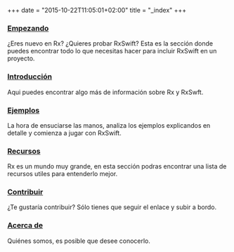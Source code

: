 +++
date = "2015-10-22T11:05:01+02:00"
title = "_index"
+++

<div class="row">
    <div class="col-lg-4 col-sm-4 col-xs-12">
      <h3><a href="/getting-started">Empezando</a></h3>
      <p>¿Eres nuevo en Rx? ¿Quieres probar RxSwift? Esta es la sección donde puedes encontrar todo lo que necesitas hacer para incluir RxSwift en un proyecto.</p>
    </div>
    <div class="col-lg-4 col-sm-4 col-xs-12">
      <h3><a href="/intro">Introducción</a></h3>
      <p>Aqui puedes encontrar algo más de información sobre Rx y RxSwft.</p>
    </div>
    <div class="col-lg-4 col-sm-4 col-xs-12">
      <h3><a href="/examples">Ejemplos</a></h3>
      <p>La hora de ensuciarse las manos, analiza los ejemplos explicandos en detalle y comienza a jugar con RxSwift.</p>
    </div>
</div>

<div class="row">
    <div class="col-lg-4 col-sm-4 col-xs-12">
      <h3><a href="#">Recursos</a></h3>
      <p>Rx es un mundo muy grande, en esta sección podras encontrar una lista de recursos utiles para entenderlo mejor.</p>
    </div>
    <div class="col-lg-4 col-sm-4 col-xs-12">
      <h3><a href="https://github.com/ReactiveX/RxSwift/blob/master/CONTRIBUTING.md">Contribuir</a></h3>
      <p>¿Te gustaría contribuir? Sólo tienes que seguir el enlace y subir a bordo.</p>
    </div>
    <div class="col-lg-4 col-sm-4 col-xs-12">
      <h3><a href="/about">Acerca de</a></h3>
      <p>Quiénes somos, es posible que desee conocerlo.</p>
    </div>
</div>

